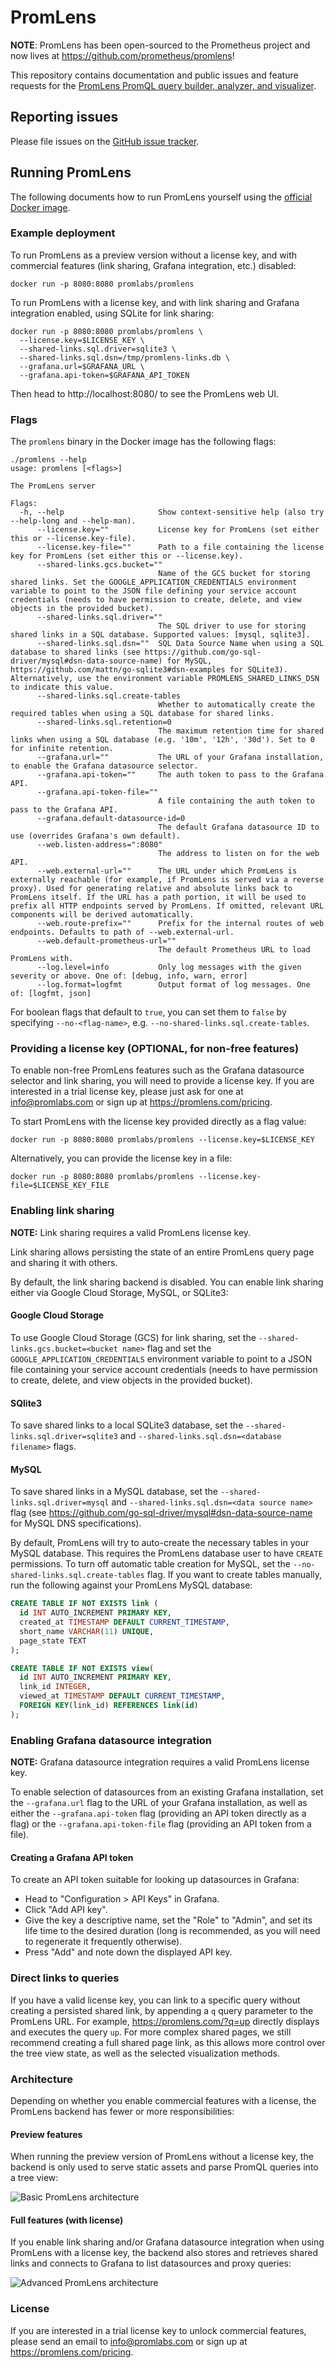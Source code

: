 # PromLens

**NOTE**: PromLens has been open-sourced to the Prometheus project and now lives at https://github.com/prometheus/promlens!

This repository contains documentation and public issues and feature requests for the [PromLens PromQL query builder, analyzer, and visualizer](https://promlens.com/).

## Reporting issues

Please file issues on the [GitHub issue tracker](https://github.com/promlabs/promlens-public/issues).

## Running PromLens

The following documents how to run PromLens yourself using the [official Docker image](https://hub.docker.com/r/promlabs/promlens).

### Example deployment

To run PromLens as a preview version without a license key, and with commercial features (link sharing, Grafana integration, etc.) disabled:

```
docker run -p 8080:8080 promlabs/promlens
```

To run PromLens with a license key, and with link sharing and Grafana integration enabled, using SQLite for link sharing:

```
docker run -p 8080:8080 promlabs/promlens \
  --license.key=$LICENSE_KEY \
  --shared-links.sql.driver=sqlite3 \
  --shared-links.sql.dsn=/tmp/promlens-links.db \
  --grafana.url=$GRAFANA_URL \
  --grafana.api-token=$GRAFANA_API_TOKEN
```

Then head to http://localhost:8080/ to see the PromLens web UI.

### Flags

The `promlens` binary in the Docker image has the following flags:

```
./promlens --help
usage: promlens [<flags>]

The PromLens server

Flags:
  -h, --help                     Show context-sensitive help (also try --help-long and --help-man).
      --license.key=""           License key for PromLens (set either this or --license.key-file).
      --license.key-file=""      Path to a file containing the license key for PromLens (set either this or --license.key).
      --shared-links.gcs.bucket=""
                                 Name of the GCS bucket for storing shared links. Set the GOOGLE_APPLICATION_CREDENTIALS environment variable to point to the JSON file defining your service account credentials (needs to have permission to create, delete, and view objects in the provided bucket).
      --shared-links.sql.driver=""
                                 The SQL driver to use for storing shared links in a SQL database. Supported values: [mysql, sqlite3].
      --shared-links.sql.dsn=""  SQL Data Source Name when using a SQL database to shared links (see https://github.com/go-sql-driver/mysql#dsn-data-source-name) for MySQL, https://github.com/mattn/go-sqlite3#dsn-examples for SQLite3). Alternatively, use the environment variable PROMLENS_SHARED_LINKS_DSN to indicate this value.
      --shared-links.sql.create-tables
                                 Whether to automatically create the required tables when using a SQL database for shared links.
      --shared-links.sql.retention=0
                                 The maximum retention time for shared links when using a SQL database (e.g. '10m', '12h', '30d'). Set to 0 for infinite retention.
      --grafana.url=""           The URL of your Grafana installation, to enable the Grafana datasource selector.
      --grafana.api-token=""     The auth token to pass to the Grafana API.
      --grafana.api-token-file=""
                                 A file containing the auth token to pass to the Grafana API.
      --grafana.default-datasource-id=0
                                 The default Grafana datasource ID to use (overrides Grafana's own default).
      --web.listen-address=":8080"
                                 The address to listen on for the web API.
      --web.external-url=""      The URL under which PromLens is externally reachable (for example, if PromLens is served via a reverse proxy). Used for generating relative and absolute links back to PromLens itself. If the URL has a path portion, it will be used to prefix all HTTP endpoints served by PromLens. If omitted, relevant URL components will be derived automatically.
      --web.route-prefix=""      Prefix for the internal routes of web endpoints. Defaults to path of --web.external-url.
      --web.default-prometheus-url=""
                                 The default Prometheus URL to load PromLens with.
      --log.level=info           Only log messages with the given severity or above. One of: [debug, info, warn, error]
      --log.format=logfmt        Output format of log messages. One of: [logfmt, json]
```

For boolean flags that default to `true`, you can set them to `false` by specifying `--no-<flag-name>`, e.g. `--no-shared-links.sql.create-tables`.

### Providing a license key (OPTIONAL, for non-free features)

To enable non-free PromLens features such as the Grafana datasource selector and link sharing, you will need to provide a license key. If you are interested in a trial license key, please just ask for one at info@promlabs.com or sign up at https://promlens.com/pricing.

To start PromLens with the license key provided directly as a flag value:

```
docker run -p 8080:8080 promlabs/promlens --license.key=$LICENSE_KEY
```

Alternatively, you can provide the license key in a file:

```
docker run -p 8080:8080 promlabs/promlens --license.key-file=$LICENSE_KEY_FILE
```

### Enabling link sharing

**NOTE:** Link sharing requires a valid PromLens license key.

Link sharing allows persisting the state of an entire PromLens query page and sharing it with others.

By default, the link sharing backend is disabled. You can enable link sharing either via Google Cloud Storage, MySQL, or SQLite3:

#### Google Cloud Storage

To use Google Cloud Storage (GCS) for link sharing, set the `--shared-links.gcs.bucket=<bucket name>` flag and set the `GOOGLE_APPLICATION_CREDENTIALS` environment variable to point to a JSON file containing your service account credentials (needs to have permission to create, delete, and view objects in the provided bucket).

#### SQlite3

To save shared links to a local SQLite3 database, set the `--shared-links.sql.driver=sqlite3` and `--shared-links.sql.dsn=<database filename>` flags.

#### MySQL

To save shared links in a MySQL database, set the `--shared-links.sql.driver=mysql` and `--shared-links.sql.dsn=<data source name>` flag (see https://github.com/go-sql-driver/mysql#dsn-data-source-name for MySQL DNS specifications).

By default, PromLens will try to auto-create the necessary tables in your MySQL database. This requires the PromLens database user to have `CREATE` permissions. To turn off automatic table creation for MySQL, set the `--no-shared-links.sql.create-tables` flag. If you want to create tables manually, run the following against your PromLens MySQL database:

```sql
CREATE TABLE IF NOT EXISTS link (
  id INT AUTO_INCREMENT PRIMARY KEY,
  created_at TIMESTAMP DEFAULT CURRENT_TIMESTAMP,
  short_name VARCHAR(11) UNIQUE,
  page_state TEXT
);

CREATE TABLE IF NOT EXISTS view(
  id INT AUTO_INCREMENT PRIMARY KEY,
  link_id INTEGER,
  viewed_at TIMESTAMP DEFAULT CURRENT_TIMESTAMP,
  FOREIGN KEY(link_id) REFERENCES link(id)
);
```

### Enabling Grafana datasource integration

**NOTE:** Grafana datasource integration requires a valid PromLens license key.

To enable selection of datasources from an existing Grafana installation, set the `--grafana.url` flag to the URL of your Grafana installation, as well as either the `--grafana.api-token` flag (providing an API token directly as a flag) or the `--grafana.api-token-file` flag (providing an API token from a file).

#### Creating a Grafana API token

To create an API token suitable for looking up datasources in Grafana:

- Head to "Configuration > API Keys" in Grafana.
- Click "Add API key".
- Give the key a descriptive name, set the "Role" to "Admin", and set its life time to the desired duration (long is recommended, as you will need to regenerate it frequently otherwise).
- Press "Add" and note down the displayed API key.

### Direct links to queries

If you have a valid license key, you can link to a specific query without creating a persisted shared link, by appending a `q` query parameter to the PromLens URL. For example, https://promlens.com/?q=up directly displays and executes the query `up`. For more complex shared pages, we still recommend creating a full shared page link, as this allows more control over the tree view state, as well as the selected visualization methods.

### Architecture

Depending on whether you enable commercial features with a license, the PromLens backend has fewer or more responsibilities:

#### Preview features

When running the preview version of PromLens without a license key, the backend is only used to serve static assets and parse PromQL queries into a tree view:

![Basic PromLens architecture](images/promlens_basic_architecture.svg)

#### Full features (with license)

If you enable link sharing and/or Grafana datasource integration when using PromLens with a license key, the backend also stores and retrieves shared links and connects to Grafana to list datasources and proxy queries:

![Advanced PromLens architecture](images/promlens_advanced_architecture.svg)

### License

If you are interested in a trial license key to unlock commercial features, please send an email to info@promlabs.com or sign up at https://promlens.com/pricing.
